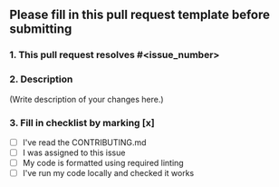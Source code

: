 ## Please fill in this pull request template before submitting 

### 1. This pull request resolves #<issue_number>

### 2. Description
(Write description of your changes here.)

### 3. Fill in checklist by marking [x]

- [ ] I've read the CONTRIBUTING.md
- [ ] I was assigned to this issue
- [ ] My code is formatted using required linting
- [ ] I've run my code locally and checked it works

